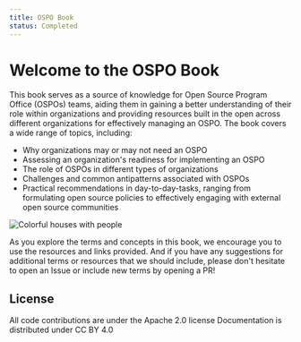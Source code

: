 ```yaml
---
title: OSPO Book
status: Completed
---
```


# Welcome to the OSPO Book

This book serves as a source of knowledge for Open Source Program Office (OSPOs) teams, aiding them in gaining a better understanding of their role within organizations and providing resources built in the open across different organizations for effectively managing an OSPO.
The book covers a wide range of topics, including:

* Why organizations may or may not need an OSPO
* Assessing an organization's readiness for implementing an OSPO
* The role of OSPOs in different types of organizations
* Challenges and common antipatterns associated with OSPOs
* Practical recommendations in day-to-day-tasks, ranging from formulating open source policies to effectively engaging with external open source communities

<p><img class="mt-3 mb-3" src="/images/homepage/colorful-houses.jpg" alt="Colorful houses with people"></p>

As you explore the terms and concepts in this book, we encourage you to use the resources and links provided. And if you have any suggestions for additional terms or resources that we should include, please don't hesitate to open an Issue or include new terms by opening a PR!

## License

All code contributions are under the Apache 2.0 license
Documentation is distributed under CC BY 4.0
